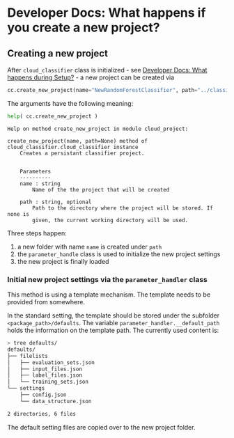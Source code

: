 # Developer Docs: What happens if you create a new project?

## Creating a new project

After `cloud_classifier` class is initialized -  see [Developer Docs: What happens during Setup?](devdocs-setup.md) - a new project can be created via

```python
cc.create_new_project(name="NewRandomForestClassifier", path="../classifiers")
```

The arguments have the following meaning:

```python
help( cc.create_new_project )
```

```
Help on method create_new_project in module cloud_project:

create_new_project(name, path=None) method of cloud_classifier.cloud_classifier instance
    Creates a persistant classifier project.
    
    
    Parameters
    ----------
    name : string
        Name of the the project that will be created
    
    path : string, optional
        Path to the directory where the project will be stored. If none is
        given, the current working directory will be used.

```

Three steps happen:
1. a new folder with name `name` is created under `path` 
2. the `parameter_handle` class is used to initialize the new project settings
3. the new project is finally loaded

### Initial new project settings via the `parameter_handler` class

This method is using a template mechanism. The template needs to be provided from somewhere. 

In the standard setting, the template should be stored under the subfolder `<package_path>/defaults`. The variable `parameter_handler.__default_path` holds the information on the template path. The currently used content is:

```bash
> tree defaults/
defaults/
├── filelists
│   ├── evaluation_sets.json
│   ├── input_files.json
│   ├── label_files.json
│   └── training_sets.json
└── settings
    ├── config.json
    └── data_structure.json

2 directories, 6 files
```

The default setting files are copied over to the new project folder.

